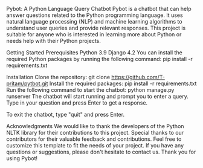 Pybot: A Python Language Query Chatbot
Pybot is a chatbot that can help answer questions related to the Python programming language. It uses natural language processing (NLP) and machine learning algorithms to understand user queries and provide relevant responses. This project is suitable for anyone who is interested in learning more about Python or needs help with their Python projects.

Getting Started
Prerequisites
Python 3.9
Django 4.2
You can install the required Python packages by running the following command:
pip install -r requirements.txt

Installation
Clone the repository:
git clone https://github.com/T-pritam/pytbot.git
Install the required packages:
pip install -r requirements.txt
Run the following command to start the chatbot:
python manage.py runserver
The chatbot will start running and prompt you to enter a query. Type in your question and press Enter to get a response.

To exit the chatbot, type "quit" and press Enter.

Acknowledgments
We would like to thank the developers of the Python NLTK library for their contributions to this project.
Special thanks to our contributors for their valuable feedback and contributions.
Feel free to customize this template to fit the needs of your project. If you have any questions or suggestions, please don't hesitate to contact us. Thank you for using Pybot!
